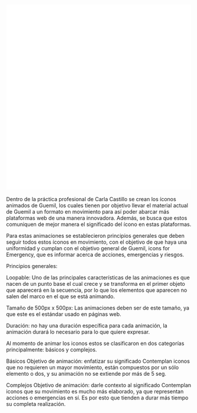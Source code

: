 ![Lavarse las manos](Gifs/Lavarse_las_manos_Guemil.gif)

Dentro de la práctica profesional de Carla Castillo se crean los íconos animados de Guemil, los cuales tienen por objetivo llevar el material actual de Guemil a un formato en movimiento para así poder abarcar más plataformas web de una manera innovadora. Además, se busca que estos comuniquen de mejor manera el significado del ícono en estas plataformas. 

Para estas animaciones se establecieron principios generales que deben seguir todos estos íconos en movimiento, con el objetivo de que haya una uniformidad y cumplan con el objetivo general de Guemil, icons for Emergency, que es informar acerca de acciones, emergencias y riesgos. 

Principios generales:

Loopable: Uno de las principales características de las animaciones es que nacen de un punto base el cual crece y se transforma en el primer objeto que aparecerá en la secuencia, por lo que los elementos que aparecen no salen del marco en el que se está animando. 

Tamaño de 500px x 500px: Las animaciones deben ser de este tamaño, ya que este es el estándar usado en páginas web.

Duración: no hay una duración específica para cada animación, la animación durará lo necesario para lo que quiere expresar. 

Al momento de animar los iconos estos se clasificaron en dos categorías principalmente: básicos y complejos. 

Básicos 
Objetivo de animación: enfatizar su significado 
Contemplan iconos que no requieren un mayor movimiento, están compuestos por un sólo elemento o dos, y su animación no se extiende por más de 5 seg. 


Complejos
Objetivo de animación: darle contexto al significado 
Contemplan iconos que su movimiento es mucho más elaborado, ya que representan acciones o emergencias en sí. Es por esto que tienden a durar más tiempo su completa realización. 
